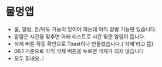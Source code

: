 # 물멍앱
- 홈, 알람, 온/탁도 기능이 있어야 하는데 아직 알람 기능만 있습니다.  
- 알람은 시간을 맞추면 아래 리스트로 시간 맞춘 알람이 뜹니다.  
- 삭제 버튼 작동 확인으로 Toast하나 만들었습니다.('삭제'라고 뜸)  
- 06.1 기준으로 아직 삭제 버튼을 누르면 삭제가 되지 않습니다
- 모두 힘내요..!
